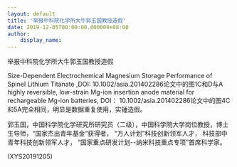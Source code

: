 ```yaml
---
layout: default
title: '举报中科院化学所大牛郭玉国教授造假'
date: 2019-12-05T00:00:00.000000+08:00
author:
    display_name: 
---
```


举报中科院化学所大牛郭玉国教授造假

Size-Dependent Electrochemical Magnesium Storage Performance of Spinel Lithium Titanate ,DOI: 10.1002/asia.201402286论文中的图1C和D与A highly reversible, low-strain Mg-ion insertion anode material for rechargeable Mg-ion batteries, DOI： 10.1002/asia.201402286论文中的图4C和5A完全相同，明显是数据重复使用，实锤造假。

郭玉国，中国科学院化学研究所研究员（二级），中国科学院大学岗位教授，博士生导师，“国家杰出青年基金”获得者，  “万人计划”科技创新领军人才， 科技部中青年科技创新领军人才，  “国家重点研发计划--纳米科技重点专项”首席科学家。

(XYS20191205)


